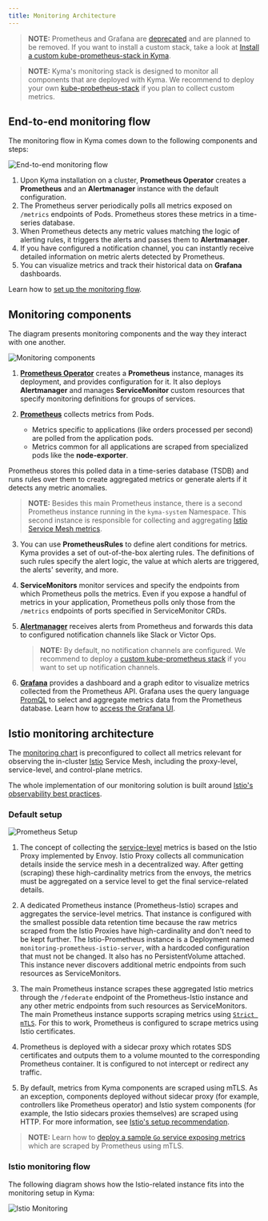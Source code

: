 ```yaml
---
title: Monitoring Architecture
---
```


> **NOTE:** Prometheus and Grafana are [deprecated](https://github.com/kyma-project/website/blob/main/content/blog-posts/2022-12-09-monitoring-deprecation/index.md) and are planned to be removed. If you want to install a custom stack, take a look at [Install a custom kube-prometheus-stack in Kyma](https://github.com/kyma-project/examples/tree/main/prometheus).

>**NOTE:** Kyma's monitoring stack is designed to monitor all components that are deployed with Kyma. We recommend to deploy your own [kube-probetheus-stack](https://github.com/kyma-project/examples/tree/main/prometheus) if you plan to collect custom metrics.

## End-to-end monitoring flow

The monitoring flow in Kyma comes down to the following components and steps:

![End-to-end monitoring flow](./assets/obsv-monitoring-flow.svg)

1. Upon Kyma installation on a cluster, **Prometheus Operator** creates a **Prometheus** and an **Alertmanager** instance with the default configuration.
2. The Prometheus server periodically polls all metrics exposed on `/metrics` endpoints of <!-- ports specified in ServiceMonitor CRDs --> Pods. Prometheus stores these metrics in a time-series database.
3. When Prometheus detects any metric values matching the logic of alerting rules, it triggers the alerts and passes them to **Alertmanager**.
4. If you have configured a notification channel, you can instantly receive detailed information on metric alerts detected by Prometheus.
5. You can visualize metrics and track their historical data on **Grafana** dashboards.

Learn how to [set up the monitoring flow](../../03-tutorials/00-observability.md).

## Monitoring components

The diagram presents monitoring components and the way they interact with one another.

![Monitoring components](./assets/obsv-monitoring-architecture.svg)

1. [**Prometheus Operator**](https://github.com/coreos/prometheus-operator) creates a **Prometheus** instance, manages its deployment, and provides configuration for it. It also deploys **Alertmanager** and manages **ServiceMonitor** custom resources that specify monitoring definitions for groups of services.

2. [**Prometheus**](https://prometheus.io/docs/introduction) collects metrics from Pods.

   - Metrics specific to applications (like orders processed per second) are polled from the application pods.
   - Metrics common for all applications are scraped from specialized pods like the **node-exporter**.

Prometheus stores this polled data in a time-series database (TSDB) and runs rules over them to create aggregated metrics or generate alerts if it detects any metric anomalies.

   >**NOTE:** Besides this main Prometheus instance, there is a second Prometheus instance running in the `kyma-system` Namespace. This second instance is responsible for collecting and aggregating [Istio Service Mesh metrics](/istio-operator/user/00-overview/00-20-overview-service-mesh).

3. You can use **PrometheusRules** to define alert conditions for metrics. Kyma provides a set of out-of-the-box alerting rules. The definitions of such rules specify the alert logic, the value at which alerts are triggered, the alerts' severity, and more.

4. **ServiceMonitors** monitor services and specify the endpoints from which Prometheus polls the metrics. Even if you expose a handful of metrics in your application, Prometheus polls only those from the `/metrics` endpoints of ports specified in ServiceMonitor CRDs.

5. [**Alertmanager**](https://prometheus.io/docs/alerting/alertmanager/) receives alerts from Prometheus and forwards this data to configured notification channels like Slack or Victor Ops.

    >**NOTE:** By default, no notification channels are configured. We recommend to deploy a [custom kube-prometheus stack](https://github.com/kyma-project/examples/tree/main/prometheus) if you want to set up notification channels.

6. [**Grafana**](https://grafana.com/docs/guides/getting_started/) provides a dashboard and a graph editor to visualize metrics collected from the Prometheus API. Grafana uses the query language [PromQL](https://prometheus.io/docs/prometheus/latest/querying/basics/) to select and aggregate metrics data from the Prometheus database. Learn how to [access the Grafana UI](../../04-operation-guides/security/sec-06-access-expose-grafana.md).

## Istio monitoring architecture

The [monitoring chart](https://github.com/kyma-project/kyma/blob/main/resources/monitoring/values.yaml) is preconfigured to collect all metrics relevant for observing the in-cluster [Istio](https://istio.io/latest/docs/concepts/observability/) Service Mesh, including the proxy-level, service-level, and control-plane metrics.

The whole implementation of our monitoring solution is built around [Istio's observability best practices](https://istio.io/latest/docs/ops/best-practices/observability/).

### Default setup

![Prometheus Setup](./assets/obsv-prometheus-setup.svg)

1. The concept of collecting the [service-level](https://istio.io/latest/docs/concepts/observability/#service-level-metrics) metrics is based on the Istio Proxy implemented by Envoy. Istio Proxy collects all communication details inside the service mesh in a decentralized way. After getting (scraping) these high-cardinality metrics from the envoys, the metrics must be aggregated on a service level to get the final service-related details.

2. A dedicated Prometheus instance (Prometheus-Istio) scrapes and aggregates the service-level metrics. That instance is configured with the smallest possible data retention time because the raw metrics scraped from the Istio Proxies have high-cardinality and don't need to be kept further.
The Istio-Prometheus instance is a Deployment named `monitoring-prometheus-istio-server`, with a hardcoded configuration that must not be changed. It also has no PersistentVolume attached. This instance never discovers additional metric endpoints from such resources as ServiceMonitors.

3. The main Prometheus instance scrapes these aggregated Istio metrics through the `/federate` endpoint of the Prometheus-Istio instance and any other metric endpoints from such resources as ServiceMonitors.
The main Prometheus instance supports scraping metrics using [`Strict mTLS`](https://istio.io/latest/docs/tasks/security/authentication/authn-policy/#globally-enabling-istio-mutual-tls-in-strict-mode). For this to work, Prometheus is configured to scrape metrics using Istio certificates.

4. Prometheus is deployed with a sidecar proxy which rotates SDS certificates and outputs them to a volume mounted to the corresponding Prometheus container. It is configured to not intercept or redirect any traffic.

5. By default, metrics from Kyma components are scraped using mTLS. As an exception, components deployed without sidecar proxy (for example, controllers like Prometheus operator) and Istio system components (for example, the Istio sidecars proxies themselves) are scraped using HTTP. For more information, see [Istio's setup recommendation](https://istio.io/latest/docs/ops/integrations/prometheus/#tls-settings).

>**NOTE:** Learn how to [deploy a sample `Go` service exposing metrics](https://github.com/kyma-project/examples/tree/main/prometheus/monitoring-custom-metrics) which are scraped by Prometheus using mTLS.

### Istio monitoring flow

The following diagram shows how the Istio-related instance fits into the monitoring setup in Kyma:

![Istio Monitoring](./assets/obsv-monitoring-istio.svg)
